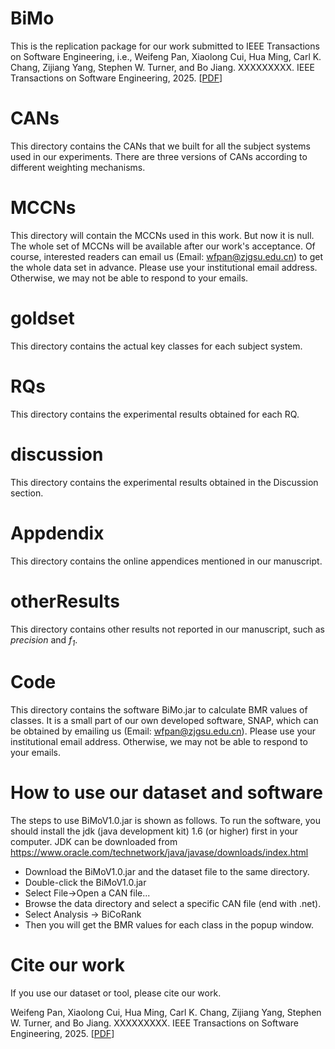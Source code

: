 # BiMo
This is the replication package for our work submitted to IEEE Transactions on Software Engineering, i.e., Weifeng Pan, Xiaolong Cui, Hua Ming, Carl K. Chang, Zijiang Yang, Stephen W. Turner, and Bo Jiang. XXXXXXXXX. IEEE Transactions on Software Engineering, 2025. [[PDF](#)]

# CANs
This directory contains the CANs that we built for all the subject systems used in our experiments. There are three versions of CANs according to different weighting mechanisms. 

# MCCNs
This directory will contain the MCCNs used in this work. But now it is null. The whole set of MCCNs will be available after our work's acceptance. Of course, interested readers can email us (Email: wfpan@zjgsu.edu.cn) to get the whole data set in advance. Please use your institutional email address. Otherwise, we may not be able to respond to your emails.

# goldset
This directory contains the actual key classes for each subject system.

# RQs
This directory contains the experimental results obtained for each RQ.

# discussion
This directory contains the experimental results obtained in the Discussion section.

# Appdendix
This directory contains the online appendices mentioned in our manuscript.

# otherResults
This directory contains other results not reported in our manuscript, such as *precision* and *f$_1$*.

# Code
This directory contains the software BiMo.jar to calculate BMR values of classes. It is a small part of our own developed software, SNAP, which can be obtained by emailing us (Email: wfpan@zjgsu.edu.cn). Please use your institutional email address. Otherwise, we may not be able to respond to your emails.

# How to use our dataset and software
The steps to use BiMoV1.0.jar is shown as follows. To run the software, you should install the jdk (java development kit) 1.6 (or higher) first in your computer. JDK can be downloaded from https://www.oracle.com/technetwork/java/javase/downloads/index.html
- Download the BiMoV1.0.jar and the dataset file to the same directory.
- Double-click the BiMoV1.0.jar
- Select File->Open a CAN file... 
- Browse the data directory and select a specific CAN file (end with .net).
- Select Analysis -> BiCoRank
- Then you will get the BMR values for each class in the popup window.

# Cite our work
If you use our dataset or tool, please cite our work.

Weifeng Pan, Xiaolong Cui, Hua Ming, Carl K. Chang, Zijiang Yang, Stephen W. Turner, and Bo Jiang. XXXXXXXXX. IEEE Transactions on Software Engineering, 2025. [[PDF](#)]
